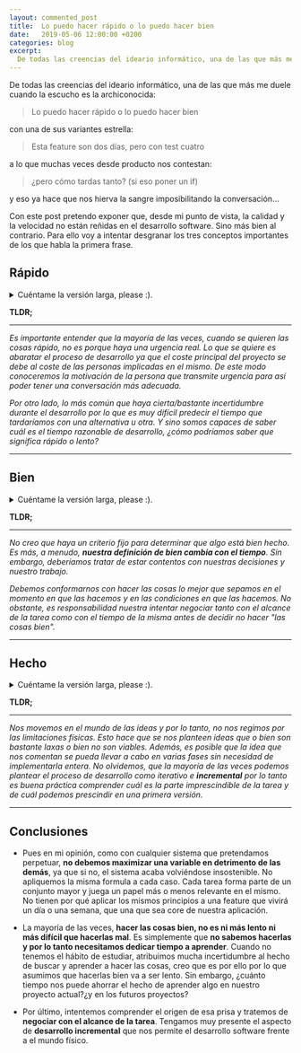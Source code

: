```yaml
---
layout: commented_post
title:  Lo puedo hacer rápido o lo puedo hacer bien
date:   2019-05-06 12:00:00 +0200
categories: blog
excerpt:
  De todas las creencias del ideario informático, una de las que más me duele cuando la escucho es la archiconocida <q>Lo puedo hacer rápido o lo puedo hacer bien</q>. En este post intentaré explicar que no es bueno maximizar una cualidad (bien) en detrimento de las demás (rápido). O viceversa...
---
```

De todas las creencias del ideario informático, una de las que más me duele cuando la escucho es la archiconocida:

>Lo puedo hacer rápido o lo puedo hacer bien

con una de sus variantes estrella:

>Esta feature son dos días, pero con test cuatro

a lo que muchas veces desde producto nos contestan:

> ¿pero cómo tardas tanto? (si eso poner un if)

y eso ya hace que nos hierva la sangre imposibilitando la conversación...

Con este post pretendo exponer que, desde mi punto de vista, la calidad y la velocidad no están reñidas en el desarrollo software. Sino más bien al contrario. Para ello voy a intentar desgranar los tres conceptos importantes de los que habla la primera frase.

## Rápido

<details>
<summary class="collapsible-title">Cuéntame la versión larga, please :).</summary>
  <div class="collapsible-details">
    {% include long-version/lo_podemos_hacer_rapido.html %}
  </div>
</details>


**TLDR;**

---
_Es importante entender que la mayoría de las veces, cuando se quieren las cosas rápido, no es porque haya una urgencia real. Lo que se quiere es abaratar el proceso de desarrollo ya que el coste principal del proyecto se debe al coste de las personas implicadas en el mismo. De este modo conoceremos la motivación de la persona que transmite urgencia para así poder tener una conversación más adecuada._

_Por otro lado, lo más común que haya cierta/bastante incertidumbre durante el desarrollo por lo que es muy difícil predecir el tiempo que tardaríamos con una alternativa u otra. Y sino somos capaces de saber cuál es el tiempo razonable de desarrollo, ¿cómo podríamos saber que significa rápido o lento?_

---

## Bien

<details>
<summary class="collapsible-title">Cuéntame la versión larga, please :).</summary>
  <div class="collapsible-details">
  {% include long-version/lo_podemos_hacer_bien.html %}
  </div>
</details>

**TLDR;**

---
_No creo que haya un criterio fijo para determinar que algo está bien hecho. Es más, a menudo, **nuestra definición de bien cambia con el tiempo**. Sin embargo, deberíamos tratar de estar contentos con nuestras decisiones y nuestro trabajo._

_Debemos conformarnos con hacer las cosas lo mejor que sepamos en el momento en que las hacemos y en las condiciones en que las hacemos. No obstante, es responsabilidad nuestra intentar negociar tanto con el alcance de la tarea como con el tiempo de la misma antes de decidir no hacer "las cosas bien"._

---


## Hecho

<details>
<summary class="collapsible-title">Cuéntame la versión larga, please :).</summary>
  <div class="collapsible-details">
    {% include long-version/lo_podemos_hacer.html %}
    </div>
</details>

**TLDR;**

---
_Nos movemos en el mundo de las ideas y por lo tanto, no nos regimos por las limitaciones físicas. Esto hace que se nos planteen ideas que o bien son bastante laxas o bien no son viables. Además, es posible que la idea que nos comentan se pueda llevar a cabo en varias fases sin necesidad de implementarla entera. No olvidemos, que la mayoría de las veces podemos plantear el proceso de desarrollo como iterativo e **incremental** por lo tanto es buena práctica comprender cuál es la parte imprescindible de la tarea y de cuál podemos prescindir en una primera versión._

---

## Conclusiones

* Pues en mi opinión, como con cualquier sistema que pretendamos perpetuar, **no debemos maximizar una variable en detrimento de las demás**, ya que si no, el sistema acaba volviéndose insostenible. No apliquemos la misma formula a cada caso. Cada tarea forma parte de un conjunto mayor y juega un papel más o menos relevante en el mismo. No tienen por qué aplicar los mismos principios a una feature que vivirá un día o una semana, que una que sea core de nuestra aplicación.

* La mayoría de las veces, **hacer las cosas bien, no es ni más lento ni más difícil que hacerlas mal**. Es simplemente que **no sabemos hacerlas y por lo tanto necesitamos dedicar tiempo a aprender**. Cuando no tenemos el hábito de estudiar, atribuimos mucha incertidumbre al hecho de buscar y aprender a hacer las cosas, creo que es por ello por lo que asumimos que hacerlas bien va a ser lento. Sin embargo, ¿cuánto tiempo nos puede ahorrar el hecho de aprender algo en nuestro proyecto actual?¿y en los futuros proyectos?

* Por último, intentemos comprender el origen de esa prisa y tratemos de **negociar con el alcance de la tarea**. Tengamos muy presente el aspecto de **desarrollo incremental** que nos permite el desarrollo software frente a el mundo físico.

